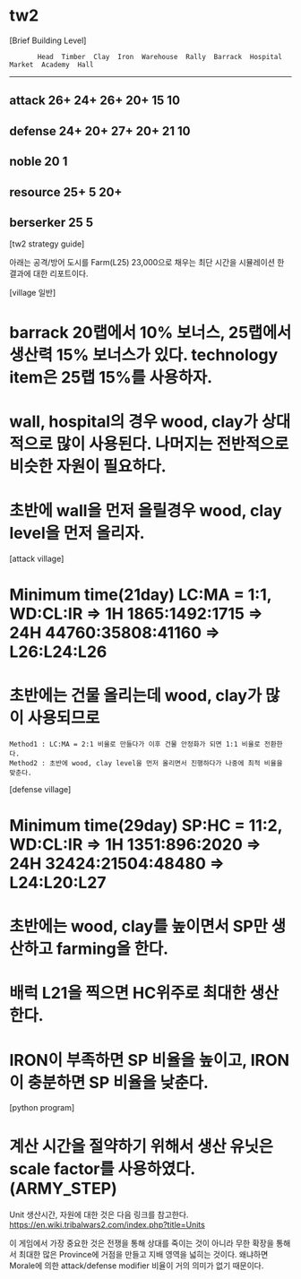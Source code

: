 # tw2


[Brief Building Level]

           Head  Timber  Clay  Iron  Warehouse  Rally  Barrack  Hospital  Market  Academy  Hall
---------------------------------------------------------------------------------------------------------
attack             26+    24+   26+       20+              15        10       
---------------------------------------------------------------------------------------------------------
defense            24+    20+   27+       20+              21        10    
---------------------------------------------------------------------------------------------------------
noble       20                                                                      1
---------------------------------------------------------------------------------------------------------
resource                                  25+      5                        20+                           
---------------------------------------------------------------------------------------------------------
berserker   25                                                                               5
---------------------------------------------------------------------------------------------------------                                                                           


[tw2 strategy guide]

아래는 공격/방어 도시를 Farm(L25) 23,000으로 채우는 최단 시간을 시뮬레이션 한 결과에 대한 리포트이다.


[village 일반]

 # barrack 20랩에서 10% 보너스, 25랩에서 생산력 15% 보너스가 있다. technology item은 25랩 15%를 사용하자.
 # wall, hospital의 경우 wood, clay가 상대적으로 많이 사용된다. 나머지는 전반적으로 비슷한 자원이 필요하다.
 # 초반에 wall을 먼저 올릴경우 wood, clay level을 먼저 올리자.
 

[attack village]

 # Minimum time(21day) LC:MA = 1:1, WD:CL:IR => 1H 1865:1492:1715 => 24H 44760:35808:41160 => L26:L24:L26
 # 초반에는 건물 올리는데 wood, clay가 많이 사용되므로
    Method1 : LC:MA = 2:1 비율로 만들다가 이후 건물 안정화가 되면 1:1 비율로 전환한다.
    Method2 : 초반에 wood, clay level을 먼저 올리면서 진행하다가 나중에 최적 비율을 맞춘다.


[defense village]

 # Minimum time(29day) SP:HC = 11:2, WD:CL:IR => 1H 1351:896:2020 => 24H 32424:21504:48480 => L24:L20:L27
 # 초반에는 wood, clay를 높이면서 SP만 생산하고 farming을 한다.
 # 배럭 L21을 찍으면 HC위주로 최대한 생산한다.
 # IRON이 부족하면 SP 비율을 높이고, IRON이 충분하면 SP 비율을 낮춘다.



[python program]

 # 계산 시간을 절약하기 위해서 생산 유닛은 scale factor를 사용하였다.(ARMY_STEP)


Unit 생산시간, 자원에 대한 것은 다음 링크를 참고한다.
  https://en.wiki.tribalwars2.com/index.php?title=Units



이 게임에서 가장 중요한 것은 전쟁을 통해 상대를 죽이는 것이 아니라
무한 확장을 통해서 최대한 많은 Province에 거점을 만들고 지배 영역을 넓히는 것이다.
왜냐하면 Morale에 의한 attack/defense modifier 비율이 거의 의미가 없기 때문이다.


